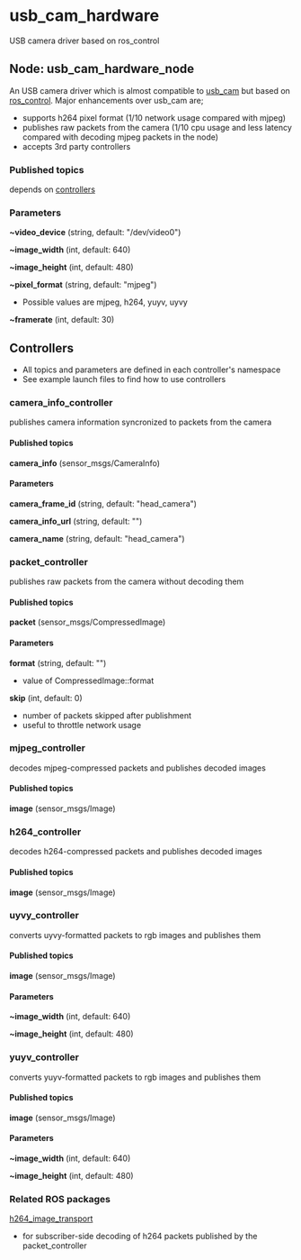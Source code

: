 # usb_cam_hardware
USB camera driver based on ros_control

## Node: usb_cam_hardware_node
An USB camera driver which is almost compatible to [usb_cam](http://wiki.ros.org/usb_cam) but based on [ros_control](http://wiki.ros.org/ros_control). Major enhancements over usb_cam are;
* supports h264 pixel format (1/10 network usage compared with mjpeg)
* publishes raw packets from the camera (1/10 cpu usage and less latency compared with decoding mjpeg packets in the node)
* accepts 3rd party controllers

### Published topics
depends on [controllers](#Controllers)

### Parameters
**~video_device** (string, default: "/dev/video0")

**~image_width** (int, default: 640)

**~image_height** (int, default: 480)

**~pixel_format** (string, default: "mjpeg")
* Possible values are mjpeg, h264, yuyv, uyvy

**~framerate** (int, default: 30)

## Controllers
* All topics and parameters are defined in each controller's namespace
* See example launch files to find how to use controllers

### camera_info_controller
publishes camera information syncronized to packets from the camera

#### Published topics
**camera_info** (sensor_msgs/CameraInfo)

#### Parameters
**camera_frame_id** (string, default: "head_camera")

**camera_info_url** (string, default: "")

**camera_name** (string, default: "head_camera")

### packet_controller
publishes raw packets from the camera without decoding them

#### Published topics
**packet** (sensor_msgs/CompressedImage)

#### Parameters
**format** (string, default: "")
* value of CompressedImage::format

**skip** (int, default: 0)
* number of packets skipped after publishment
* useful to throttle network usage

### mjpeg_controller
decodes mjpeg-compressed packets and publishes decoded images

#### Published topics
**image** (sensor_msgs/Image)

### h264_controller
decodes h264-compressed packets and publishes decoded images

#### Published topics
**image** (sensor_msgs/Image)

### uyvy_controller
converts uyvy-formatted packets to rgb images and publishes them

#### Published topics
**image** (sensor_msgs/Image)

#### Parameters
**~image_width** (int, default: 640)

**~image_height** (int, default: 480)

### yuyv_controller 
converts yuyv-formatted packets to rgb images and publishes them

#### Published topics
**image** (sensor_msgs/Image)

#### Parameters
**~image_width** (int, default: 640)

**~image_height** (int, default: 480)

### Related ROS packages
[h264_image_transport](https://github.com/yoshito-okada/h264_image_transport)
* for subscriber-side decoding of h264 packets published by the packet_controller